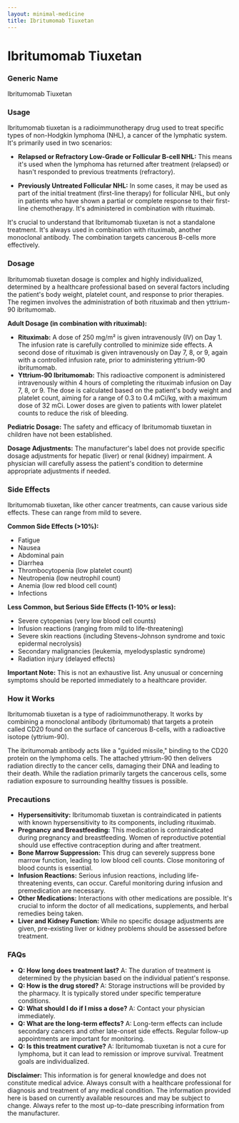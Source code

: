 ```yaml
---
layout: minimal-medicine
title: Ibritumomab Tiuxetan
---
```


# Ibritumomab Tiuxetan
### Generic Name
Ibritumomab Tiuxetan

### Usage

Ibritumomab tiuxetan is a radioimmunotherapy drug used to treat specific types of non-Hodgkin lymphoma (NHL), a cancer of the lymphatic system.  It's primarily used in two scenarios:

* **Relapsed or Refractory Low-Grade or Follicular B-cell NHL:** This means it's used when the lymphoma has returned after treatment (relapsed) or hasn't responded to previous treatments (refractory).

* **Previously Untreated Follicular NHL:** In some cases, it may be used as part of the initial treatment (first-line therapy) for follicular NHL, but only in patients who have shown a partial or complete response to their first-line chemotherapy.  It's administered in combination with rituximab.


It's crucial to understand that Ibritumomab tiuxetan is not a standalone treatment. It's always used in combination with rituximab, another monoclonal antibody.  The combination targets cancerous B-cells more effectively.


### Dosage

Ibritumomab tiuxetan dosage is complex and highly individualized, determined by a healthcare professional based on several factors including the patient's body weight, platelet count, and response to prior therapies.  The regimen involves the administration of both rituximab and then yttrium-90 ibritumomab.

**Adult Dosage (in combination with rituximab):**

* **Rituximab:** A dose of 250 mg/m² is given intravenously (IV) on Day 1. The infusion rate is carefully controlled to minimize side effects.  A second dose of rituximab is given intravenously on Day 7, 8, or 9, again with a controlled infusion rate, prior to administering yttrium-90 ibritumomab.
* **Yttrium-90 Ibritumomab:** This radioactive component is administered intravenously within 4 hours of completing the rituximab infusion on Day 7, 8, or 9. The dose is calculated based on the patient's body weight and platelet count, aiming for a range of 0.3 to 0.4 mCi/kg, with a maximum dose of 32 mCi. Lower doses are given to patients with lower platelet counts to reduce the risk of bleeding.

**Pediatric Dosage:** The safety and efficacy of Ibritumomab tiuxetan in children have not been established.

**Dosage Adjustments:**  The manufacturer's label does not provide specific dosage adjustments for hepatic (liver) or renal (kidney) impairment.  A physician will carefully assess the patient's condition to determine appropriate adjustments if needed.

### Side Effects

Ibritumomab tiuxetan, like other cancer treatments, can cause various side effects. These can range from mild to severe.

**Common Side Effects (>10%):**

* Fatigue
* Nausea
* Abdominal pain
* Diarrhea
* Thrombocytopenia (low platelet count)
* Neutropenia (low neutrophil count)
* Anemia (low red blood cell count)
* Infections

**Less Common, but Serious Side Effects (1-10% or less):**

* Severe cytopenias (very low blood cell counts)
* Infusion reactions (ranging from mild to life-threatening)
* Severe skin reactions (including Stevens-Johnson syndrome and toxic epidermal necrolysis)
* Secondary malignancies (leukemia, myelodysplastic syndrome)
* Radiation injury (delayed effects)

**Important Note:** This is not an exhaustive list.  Any unusual or concerning symptoms should be reported immediately to a healthcare provider.


### How it Works

Ibritumomab tiuxetan is a type of radioimmunotherapy.  It works by combining a monoclonal antibody (ibritumomab) that targets a protein called CD20 found on the surface of cancerous B-cells, with a radioactive isotope (yttrium-90).

The ibritumomab antibody acts like a "guided missile," binding to the CD20 protein on the lymphoma cells.  The attached yttrium-90 then delivers radiation directly to the cancer cells, damaging their DNA and leading to their death.  While the radiation primarily targets the cancerous cells, some radiation exposure to surrounding healthy tissues is possible.


### Precautions

* **Hypersensitivity:** Ibritumomab tiuxetan is contraindicated in patients with known hypersensitivity to its components, including rituximab.
* **Pregnancy and Breastfeeding:** This medication is contraindicated during pregnancy and breastfeeding. Women of reproductive potential should use effective contraception during and after treatment.
* **Bone Marrow Suppression:**  This drug can severely suppress bone marrow function, leading to low blood cell counts.  Close monitoring of blood counts is essential.
* **Infusion Reactions:** Serious infusion reactions, including life-threatening events, can occur. Careful monitoring during infusion and premedication are necessary.
* **Other Medications:** Interactions with other medications are possible.  It's crucial to inform the doctor of all medications, supplements, and herbal remedies being taken.
* **Liver and Kidney Function:** While no specific dosage adjustments are given, pre-existing liver or kidney problems should be assessed before treatment.

### FAQs

* **Q: How long does treatment last?** A: The duration of treatment is determined by the physician based on the individual patient's response.
* **Q: How is the drug stored?** A:  Storage instructions will be provided by the pharmacy.  It is typically stored under specific temperature conditions.
* **Q: What should I do if I miss a dose?** A:  Contact your physician immediately.
* **Q:  What are the long-term effects?** A: Long-term effects can include secondary cancers and other late-onset side effects. Regular follow-up appointments are important for monitoring.
* **Q: Is this treatment curative?** A:  Ibritumomab tiuxetan is not a cure for lymphoma, but it can lead to remission or improve survival.  Treatment goals are individualized.


**Disclaimer:** This information is for general knowledge and does not constitute medical advice. Always consult with a healthcare professional for diagnosis and treatment of any medical condition.  The information provided here is based on currently available resources and may be subject to change.  Always refer to the most up-to-date prescribing information from the manufacturer.
